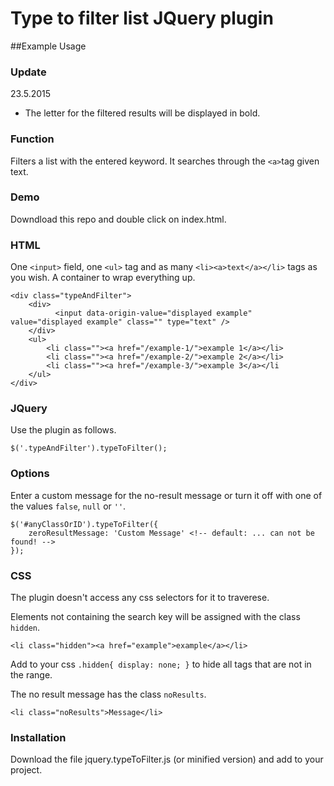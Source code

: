 Type to filter list JQuery plugin
======

##Example Usage

### Update

23.5.2015
  - The letter for the filtered results will be displayed in bold.

### Function
Filters a list with the entered keyword. It searches through the `<a>`tag given text.

### Demo
Downdload this repo and double click on index.html.

### HTML
One `<input>` field, one `<ul>` tag and as many `<li><a>text</a></li>` tags as you wish. A container to wrap everything up.

    <div class="typeAndFilter">
        <div>
              <input data-origin-value="displayed example" value="displayed example" class="" type="text" />
        </div>
        <ul>
            <li class=""><a href="/example-1/">example 1</a></li>
            <li class=""><a href="/example-2/">example 2</a></li>
            <li class=""><a href="/example-3/">example 3</a></li
        </ul>
    </div>

### JQuery
Use the plugin as follows.

    $('.typeAndFilter').typeToFilter();

### Options
Enter a custom message for the no-result message or turn it off with one of the values `false`, `null` or `''`.

    $('#anyClassOrID').typeToFilter({
        zeroResultMessage: 'Custom Message' <!-- default: ... can not be found! -->
    });

### CSS
The plugin doesn't access any css selectors for it to traverese.

Elements not containing the search key will be assigned with the class `hidden`.

    <li class="hidden"><a href="example">example</a></li>

Add to your css `.hidden{ display: none; }` to hide all tags that are not in the range.

The no result message has the class `noResults`.

    <li class="noResults">Message</li>

### Installation
Download the file jquery.typeToFilter.js (or minified version) and add to your project.

